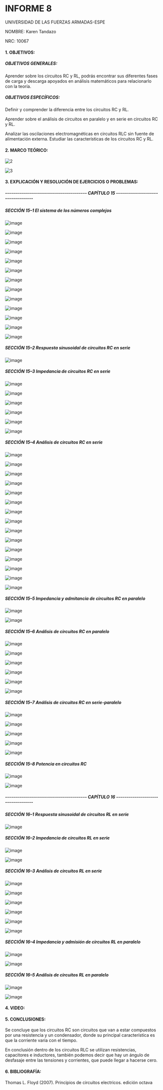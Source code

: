 # INFORME 8

UNIVERSIDAD DE LAS FUERZAS ARMADAS-ESPE

NOMBRE: Karen Tandazo

NRC: 10067

#### 1. OBJETIVOS:

##### OBJETIVOS GENERALES:

Aprender sobre los circuitos RC y RL, podrás encontrar sus diferentes fases de carga y descarga 
apoyados en análisis matemáticos para relacionarlo con la teoría. 

##### OBJETIVOS ESPECÍFICOS:

Definir y comprender la diferencia entre los circuitos RC y RL. 

Aprender sobre el análisis de circuitos en paralelo y en serie en circuitos RC y RL. 

Analizar las oscilaciones electromagnéticas en circuitos RLC sin fuente de alimentación 
externa. Estudiar las características de los circuitos RC y RL.

#### 2. MARCO TEÓRICO:

![2](https://user-images.githubusercontent.com/117767335/219829338-0be5a575-0f83-4d42-88df-63568649ab7c.png)

![3](https://user-images.githubusercontent.com/117767335/219829340-6566ebec-a714-4765-9a2e-3f594ddd2767.png)

#### 3. EXPLICACIÓN Y RESOLUCIÓN DE EJERCICIOS O PROBLEMAS:

##### ----------------------------------------- CAPÍTULO 15 -----------------------------------

##### SECCIÓN 15–1 El sistema de los números complejos 

![image](https://user-images.githubusercontent.com/117767335/219820383-77c22811-171a-4b0c-a899-a5afdf06f309.png)

![image](https://user-images.githubusercontent.com/117767335/219820431-13323ea2-4f04-40cf-a054-1069fe9aa800.png)

![image](https://user-images.githubusercontent.com/117767335/219820461-50fe198a-ad31-4d46-b0c6-038bbad0305c.png)

![image](https://user-images.githubusercontent.com/117767335/219820512-b43159e4-911c-45cd-8614-03dc341003c6.png)

![image](https://user-images.githubusercontent.com/117767335/219820591-e84bd2e7-ef26-423f-9d40-1b93ca5fb0a1.png)

![image](https://user-images.githubusercontent.com/117767335/219820618-bafe09a1-1e1c-4eb7-bd37-3b68e3794a2b.png)

![image](https://user-images.githubusercontent.com/117767335/219820852-767148da-57c9-41c1-a58e-ed5ea4d06e12.png)

![image](https://user-images.githubusercontent.com/117767335/219820892-a4b87a2c-e857-49f3-9fe4-92a301f5790a.png)

![image](https://user-images.githubusercontent.com/117767335/219820929-204a467b-b81e-46b4-9f49-126e9b0c3344.png)

![image](https://user-images.githubusercontent.com/117767335/219820963-d7d0a6fb-5c84-42ba-bb16-fbaacbfcfc8a.png)

![image](https://user-images.githubusercontent.com/117767335/219821006-2027a4a0-ffda-4114-bf0c-213ccfd3ab48.png)

![image](https://user-images.githubusercontent.com/117767335/219821031-280adc90-3539-4826-9493-48786673c36c.png)

![image](https://user-images.githubusercontent.com/117767335/219821056-cb3da340-3b50-4ba5-8428-10c20d308b40.png)

##### SECCIÓN 15–2 Respuesta sinusoidal de circuitos RC en serie 

![image](https://user-images.githubusercontent.com/117767335/219821087-8e24a951-095f-4613-af65-0fd41d2d5834.png)

##### SECCIÓN 15–3 Impedancia de circuitos RC en serie 

![image](https://user-images.githubusercontent.com/117767335/219821126-3eb52bc4-aff5-4320-9b28-be2525fbf77d.png)

![image](https://user-images.githubusercontent.com/117767335/219821141-31df535e-3ec0-4fcc-ba4e-f8dedd638560.png)

![image](https://user-images.githubusercontent.com/117767335/219821163-5c12026c-d9fc-4184-a16a-71cbd5d55840.png)

![image](https://user-images.githubusercontent.com/117767335/219821184-27c8c481-771d-483f-912e-c3ff9c5dca89.png)

![image](https://user-images.githubusercontent.com/117767335/219821213-12c75fb2-c096-4264-af03-77a39f4d9845.png)

![image](https://user-images.githubusercontent.com/117767335/219821234-7adfa99d-1b47-4862-b66e-6d482e83f6ac.png)

##### SECCIÓN 15–4 Análisis de circuitos RC en serie 

![image](https://user-images.githubusercontent.com/117767335/219821272-1e165154-fc20-4369-ab01-86feac47f321.png)

![image](https://user-images.githubusercontent.com/117767335/219821288-a68db2b2-7fca-4162-a8f3-1df628c02174.png)

![image](https://user-images.githubusercontent.com/117767335/219821312-8d084a6a-87a5-4758-b21a-7c5b897321ad.png)

![image](https://user-images.githubusercontent.com/117767335/219821343-f1b81e82-d448-4324-bb33-6fc807ad21e9.png)

![image](https://user-images.githubusercontent.com/117767335/219821360-01328c28-4211-4e69-9d4e-2f550682dfd0.png)

![image](https://user-images.githubusercontent.com/117767335/219821374-57afe465-9afb-461c-ab49-692f474cd3c4.png)

![image](https://user-images.githubusercontent.com/117767335/219821397-cf9d6e42-f8dc-44d5-98e5-13c93d44fb2a.png)

![image](https://user-images.githubusercontent.com/117767335/219821415-6f00467d-ef9d-4bad-83c0-c935c8a9429a.png)

![image](https://user-images.githubusercontent.com/117767335/219821438-b63857d2-b0eb-4250-a732-f1e626f0db96.png)

![image](https://user-images.githubusercontent.com/117767335/219821452-73b01e0f-8202-4eeb-886e-0e574ff64153.png)

![image](https://user-images.githubusercontent.com/117767335/219821472-dce8e552-fbbd-4ddc-97ce-8a3dc2b3fd4e.png)

![image](https://user-images.githubusercontent.com/117767335/219821494-f8ae6767-c01d-4da9-bcee-c12d58400d07.png)

![image](https://user-images.githubusercontent.com/117767335/219821778-9853bcf9-ee8f-4c27-ad43-3462674ad663.png)

![image](https://user-images.githubusercontent.com/117767335/219821808-98437809-5c95-4e72-83eb-f08e8eb4b12c.png)

![image](https://user-images.githubusercontent.com/117767335/219821832-2f496708-bf28-4d62-bb85-9a0799fc43ca.png)

##### SECCIÓN 15–5 Impedancia y admitancia de circuitos RC en paralelo 

![image](https://user-images.githubusercontent.com/117767335/219821961-30889689-6f39-410b-9dd6-f6022ce15eb8.png)

![image](https://user-images.githubusercontent.com/117767335/219821976-0c2dbc62-a4e0-447e-8478-6618f685a366.png)

##### SECCIÓN 15–6 Análisis de circuitos RC en paralelo 

![image](https://user-images.githubusercontent.com/117767335/219822000-bbb4a12d-d3d4-4d04-9515-dc80a84f9e4d.png)

![image](https://user-images.githubusercontent.com/117767335/219822036-76e4ee0b-30f5-4abe-aeb4-b4b2be901ba2.png)

![image](https://user-images.githubusercontent.com/117767335/219822049-38962c02-5bb7-46b1-a4e8-f67a0d2758b8.png)

![image](https://user-images.githubusercontent.com/117767335/219822061-2a94449f-b7e0-40aa-a259-b884377ea018.png)

![image](https://user-images.githubusercontent.com/117767335/219822073-50862ca8-871d-441e-b366-0380321fc533.png)

![image](https://user-images.githubusercontent.com/117767335/219822092-163231d5-337d-476f-8159-bc619adee68c.png)

##### SECCIÓN 15–7 Análisis de circuitos RC en serie-paralelo 

![image](https://user-images.githubusercontent.com/117767335/219822656-991912fb-4715-4358-83f4-f51f6ecf6d22.png)

![image](https://user-images.githubusercontent.com/117767335/219822694-aad42064-2164-48c2-8116-0b7003db87a6.png)

![image](https://user-images.githubusercontent.com/117767335/219822720-dc490120-6f3c-446a-b7f8-83bef6a52db0.png)

![image](https://user-images.githubusercontent.com/117767335/219822732-be966c6e-e819-4577-952b-1b65265a1e3b.png)

![image](https://user-images.githubusercontent.com/117767335/219822741-e94f1920-df6a-4004-80a5-5071d9c5c5ae.png)

##### SECCIÓN 15–8 Potencia en circuitos RC 

![image](https://user-images.githubusercontent.com/117767335/219822767-18dadd87-d469-4ad7-a88a-7e3d00c02540.png)

![image](https://user-images.githubusercontent.com/117767335/219822787-3f6eff95-9e1e-4ef2-971a-20b0661237aa.png)

##### ----------------------------------------- CAPÍTULO 16 -----------------------------------

##### SECCIÓN 16–1 Respuesta sinusoidal de circuitos RL en serie

![image](https://user-images.githubusercontent.com/117767335/219825444-c58c5409-8aac-44b8-929b-9894fd4a26b8.png)

##### SECCIÓN 16–2 Impedancia de circuitos RL en serie

![image](https://user-images.githubusercontent.com/117767335/219825545-c862f673-5f28-44b6-bbe6-02df5a880bd9.png)

![image](https://user-images.githubusercontent.com/117767335/219825564-6bdbf617-325e-4f93-9c6a-d57606256ee5.png)

##### SECCIÓN 16–3 Análisis de circuitos RL en serie

![image](https://user-images.githubusercontent.com/117767335/219825791-5dd4aaa7-2ea9-406a-9b54-92bc07bd20eb.png)

![image](https://user-images.githubusercontent.com/117767335/219825874-36b01b9f-821b-4d5f-a924-3333914e2fdd.png)

![image](https://user-images.githubusercontent.com/117767335/219825890-fea79e5f-9daf-4b2d-9d9f-77772d3b1cb7.png)

![image](https://user-images.githubusercontent.com/117767335/219825932-52af2af3-1630-4cf9-a2c4-13d6e817d779.png)

![image](https://user-images.githubusercontent.com/117767335/219826000-c5298d08-bddf-430b-b1d1-c53e56ec0217.png)

![image](https://user-images.githubusercontent.com/117767335/219826040-fa66bd42-e930-4d7b-9c7b-b774ab59853e.png)

##### SECCIÓN 16–4 Impedancia y admisión de circuitos RL en paralelo

![image](https://user-images.githubusercontent.com/117767335/219826076-149a0c49-84d8-4d6c-8a44-fe8ec8ac14c3.png)

![image](https://user-images.githubusercontent.com/117767335/219826087-370bc926-e72d-4463-94a5-9c7a1c5b2c8b.png)

##### SECCIÓN 16–5 Análisis de circuitos RL en paralelo

![image](https://user-images.githubusercontent.com/117767335/219826120-e36cf013-6bca-4586-a40e-e61cb020dd09.png)

![image](https://user-images.githubusercontent.com/117767335/219826152-1584e939-0e06-41e2-bef2-5d6e4e130b68.png)

#### 4. VIDEO:


#### 5. CONCLUSIONES:

Se concluye que los circuitos RC son circuitos que van a estar compuestos por una resistencia y un
condensador, donde su principal característica es que la corriente varia con el tiempo.

En conclusión dentro de los circuitos RLC se utilizan resistencias, capacitores e inductores, 
también podemos decir que hay un ángulo  de desfasaje entre las tensiones y corrientes, que puede 
llegar a hacerse cero.

#### 6. BIBLIOGRAFÍA:

Thomas L. Floyd (2007). Principios de circuitos electricos. edición octava
